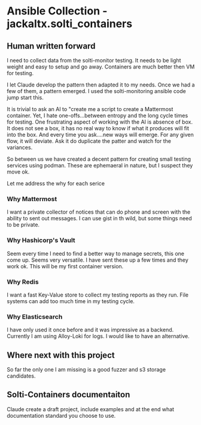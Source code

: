 # Ansible Collection - jackaltx.solti_containers

## Human written forward

I need to collect data from the solti-monitor testing. It needs to be light weight
and easy to setup and go away.  Containers are much better then VM for testing.

I let Claude develop the pattern then adapted it to my needs.  Once we had a few of
them, a pattern emerged. I used the solti-monitoring ansible code jump start this.

It is trivial to ask an AI to "create me a script to create a Mattermost container.
Yet, I hate one-offs...between entropy and the long cycle times for testing. One
frustrating aspect of working with the AI is absence of box.  It does not see a box,
it has no real way to know if what it produces will fit into the box.  And every
time you ask....new ways will emerge.  For any given flow, it will deviate. Ask it do
duplicate the patter and watch for the variances.  

So between us we have created a decent pattern for creating small testing
services using podman.  These are ephemaeral in nature, but I suspect they
move ok.  

Let me address the why for each serice

### Why Mattermost

I want a private collector of notices that can do phone and screen with the ability
to sent out messages.  I can use gist in th wild, but some things need to be private.

### Why Hashicorp's Vault

Seem every time I need to find a better way to manage secrets, this one come up.
Seems very versatile.  I have sent these up a few times and they work ok.  This will
be my first container version.

### Why Redis

I want a fast Key-Value store to collect my testing reports as they run. File systems
can add too much time in my testing cycle.

### Why Elasticsearch

I have only used it once before and it was impressive as a backend.  Currently I am using
Alloy-Loki for logs. I would like to have an alternative.  

## Where next with this project

So far the only one I am missing is a good fuzzer and  s3 storage candidates.

## Solti-Containers documentaiton

Claude create a draft project, include examples and at the end what documentation
standard you choose to use.
